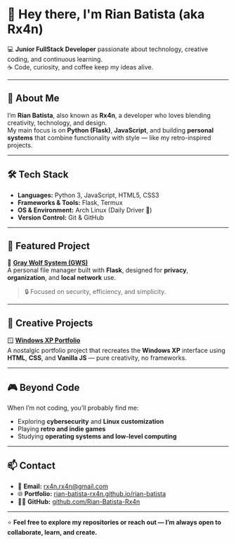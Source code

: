 # 👋 Hey there, I'm **Rian Batista (aka Rx4n)**  

💻 **Junior FullStack Developer** passionate about technology, creative coding, and continuous learning.  
☕ Code, curiosity, and coffee keep my ideas alive.

---

## 🧠 About Me  

I’m **Rian Batista**, also known as **Rx4n**, a developer who loves blending creativity, technology, and design.  
My main focus is on **Python (Flask)**, **JavaScript**, and building **personal systems** that combine functionality with style — like my retro-inspired projects.  

---

## 🛠️ Tech Stack  

- **Languages:** Python 3, JavaScript, HTML5, CSS3  
- **Frameworks & Tools:** Flask, Termux  
- **OS & Environment:** Arch Linux (Daily Driver 🐧)  
- **Version Control:** Git & GitHub  

---

## 🚀 Featured Project  

🐺 [**Gray Wolf System (GWS)**](https://github.com/Rian-Batista-Rx4n/GWS)  
A personal file manager built with **Flask**, designed for **privacy**, **organization**, and **local network** use.  

> 🔒 Focused on security, efficiency, and simplicity.

---

## 🎨 Creative Projects  

🪟 [**Windows XP Portfolio**](https://rian-batista-rx4n.github.io/rian-batista/)  
A nostalgic portfolio project that recreates the **Windows XP** interface using **HTML**, **CSS**, and **Vanilla JS** — pure creativity, no frameworks.  

---

## 🎮 Beyond Code  

When I’m not coding, you’ll probably find me:  
- Exploring **cybersecurity** and **Linux customization**  
- Playing **retro and indie games**  
- Studying **operating systems and low-level computing**

---

## 📫 Contact  

- 📧 **Email:** [rx4n.rx4n@gmail.com](mailto:rx4n.rx4n@gmail.com)  
- 🌐 **Portfolio:** [rian-batista-rx4n.github.io/rian-batista](https://rian-batista-rx4n.github.io/rian-batista/)  
- 🧑‍💻 **GitHub:** [github.com/Rian-Batista-Rx4n](https://github.com/Rian-Batista-Rx4n)  

---

⭐ **Feel free to explore my repositories or reach out — I’m always open to collaborate, learn, and create.**
